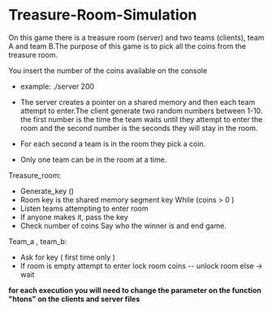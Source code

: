 # Treasure-Room-Simulation

On this game there is a treasure room (server) and two teams (clients), team A and team B.The purpose of this game is to pick all the coins from the treasure room.

You insert the number of the coins available on the console
- example:  ./server 200
  
- The server creates a pointer on a shared memory and then each team attempt to enter.The client generate two random numbers between 1-10. the first number is the time the team waits until they attempt to enter the room and the second number is the seconds they will stay in the room. 
- For each second a team is in the room they pick a coin.
- Only one team can be in the room at a time.

Treasure_room:
- Generate_key ()
- Room key is the shared memory segment key
While (coins > 0 )
- Listen teams attempting to enter room
 - If anyone makes it, pass the key
 - Check number of coins
Say who the winner is and end game.


Team_a , team_b:
- Αsk for key ( first time only )
- If room is empty attempt to enter
lock room
coins --
 unlock room
 else -> wait



**for each execution you will need to change the parameter on the function "htons" on the clients and server files**
